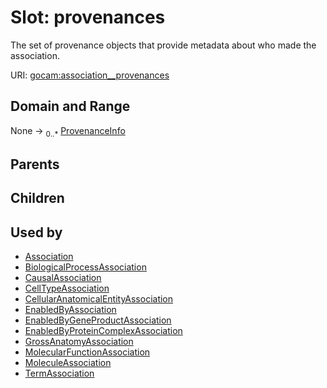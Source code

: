 
# Slot: provenances

The set of provenance objects that provide metadata about who made the association.

URI: [gocam:association__provenances](https://w3id.org/gocam/association__provenances)


## Domain and Range

None &#8594;  <sub>0..\*</sub> [ProvenanceInfo](ProvenanceInfo.md)

## Parents


## Children


## Used by

 * [Association](Association.md)
 * [BiologicalProcessAssociation](BiologicalProcessAssociation.md)
 * [CausalAssociation](CausalAssociation.md)
 * [CellTypeAssociation](CellTypeAssociation.md)
 * [CellularAnatomicalEntityAssociation](CellularAnatomicalEntityAssociation.md)
 * [EnabledByAssociation](EnabledByAssociation.md)
 * [EnabledByGeneProductAssociation](EnabledByGeneProductAssociation.md)
 * [EnabledByProteinComplexAssociation](EnabledByProteinComplexAssociation.md)
 * [GrossAnatomyAssociation](GrossAnatomyAssociation.md)
 * [MolecularFunctionAssociation](MolecularFunctionAssociation.md)
 * [MoleculeAssociation](MoleculeAssociation.md)
 * [TermAssociation](TermAssociation.md)
